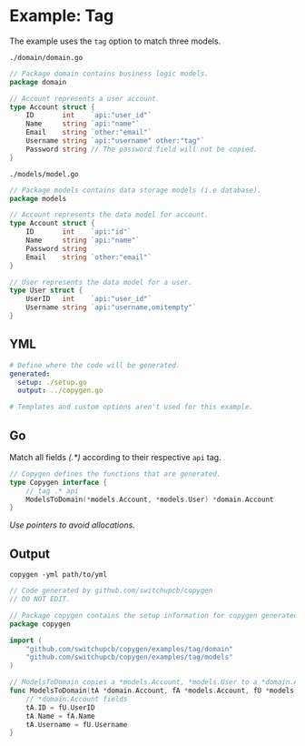 # Example: Tag

The example uses the `tag` option to match three models.

`./domain/domain.go`

```go
// Package domain contains business logic models.
package domain

// Account represents a user account.
type Account struct {
	ID       int    `api:"user_id"`
	Name     string `api:"name"`
	Email    string `other:"email"`
	Username string `api:"username" other:"tag"`
	Password string // The password field will not be copied.
}
```

`./models/model.go`

```go
// Package models contains data storage models (i.e database).
package models

// Account represents the data model for account.
type Account struct {
	ID       int    `api:"id"`
	Name     string `api:"name"`
	Password string
	Email    string `other:"email"`
}

// User represents the data model for a user.
type User struct {
	UserID   int    `api:"user_id"`
	Username string `api:"username,omitempty"`
}
```

## YML

```yml
# Define where the code will be generated.
generated:
  setup: ./setup.go
  output: ../copygen.go

# Templates and custom options aren't used for this example.
```

## Go

Match all fields _(.*)_ according to their respective `api` tag.

```go
// Copygen defines the functions that are generated.
type Copygen interface {
	// tag .* api
	ModelsToDomain(*models.Account, *models.User) *domain.Account
}
```

_Use pointers to avoid allocations._

## Output

`copygen -yml path/to/yml`

```go
// Code generated by github.com/switchupcb/copygen
// DO NOT EDIT.

// Package copygen contains the setup information for copygen generated code.
package copygen

import (
	"github.com/switchupcb/copygen/examples/tag/domain"
	"github.com/switchupcb/copygen/examples/tag/models"
)

// ModelsToDomain copies a *models.Account, *models.User to a *domain.Account.
func ModelsToDomain(tA *domain.Account, fA *models.Account, fU *models.User) {
	// *domain.Account fields
	tA.ID = fU.UserID
	tA.Name = fA.Name
	tA.Username = fU.Username
}
```